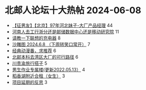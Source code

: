 # 北邮人论坛十大热帖 2024-06-08

- [【征男友】【北京】97年河北妹子-大厂产品经理](https://bbs.byr.cn/article/Friends/2053923) 44
- [河南人去工行浙分还是邮储数据中心还是移动研究院](https://bbs.byr.cn/article/Job/2213065) 11
- [请教一下联想的充电器](https://bbs.byr.cn/article/Talking/6419524) 8
- [沙雕图 2024.6.8 （下周转笑口常开）](https://bbs.byr.cn/article/Picture/3364141) 7
- [经典动漫番，求推荐](https://bbs.byr.cn/article/Comic/633671) 6
- [北邮本科去湾区大厂的可行路径](https://bbs.byr.cn/article/GoAbroad/397664) 6
- [川贵渝旅行搭子](https://bbs.byr.cn/article/Travel/147756) 5
- [男生作业专属楼(更新2022.05.13）](https://bbs.byr.cn/article/Health/142868) 4
- [稻香湖附近合租（女生）](https://bbs.byr.cn/article/Home/137689) 3
- [项目延期的反思](https://bbs.byr.cn/article/WorkLife/1215542) 3



